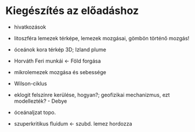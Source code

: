 # Kiegészítés az előadáshoz

- hivatkozások
- litoszféra lemezek térképe, lemezek mozgásai, gömbön történő mozgás!
- óceánok kora térkép 3D; Izland plume
- Horváth Feri munkái <- Föld forgása
- mikrolemezek mozgása és sebessége
- Wilson-ciklus
- eklogit felszínre kerülése, hogyan?; geofizikai mechanizmus, ezt modellezték? - Debye
- óceánaljzat topo.

- szuperkritikus fluidum <- szubd. lemez hordozza
